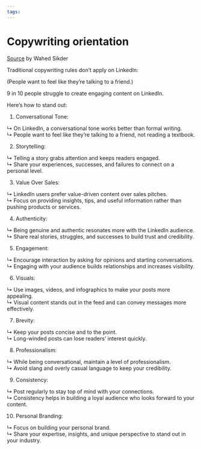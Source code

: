 ```yaml
---
tags: 
---
```

# Copywriting orientation
[Source](https://www.linkedin.com/posts/wahedsikder_traditional-copywriting-rules-dont-apply-activity-7219657201705967618-Jlwq?utm_source=share&utm_medium=member_desktop) by Wahed Sikder

Traditional copywriting rules don’t apply on LinkedIn:  
  
(People want to feel like they’re talking to a friend.)  
  
9 in 10 people struggle to create engaging content on LinkedIn.  
  
Here’s how to stand out:  
  
1. Conversational Tone:  
  
↳ On LinkedIn, a conversational tone works better than formal writing.  
↳ People want to feel like they’re talking to a friend, not reading a textbook.  
  
2. Storytelling:  
  
↳ Telling a story grabs attention and keeps readers engaged.  
↳ Share your experiences, successes, and failures to connect on a personal level.  
  
3. Value Over Sales:  
  
↳ LinkedIn users prefer value-driven content over sales pitches.  
↳ Focus on providing insights, tips, and useful information rather than pushing products or services.  
  
4. Authenticity:  
  
↳ Being genuine and authentic resonates more with the LinkedIn audience.  
↳ Share real stories, struggles, and successes to build trust and credibility.  
  
5. Engagement:  
  
↳ Encourage interaction by asking for opinions and starting conversations.  
↳ Engaging with your audience builds relationships and increases visibility.  
  
6. Visuals:  
  
↳ Use images, videos, and infographics to make your posts more appealing.  
↳ Visual content stands out in the feed and can convey messages more effectively.  
  
7. Brevity:  
  
↳ Keep your posts concise and to the point.  
↳ Long-winded posts can lose readers’ interest quickly.  
  
8. Professionalism:  
  
↳ While being conversational, maintain a level of professionalism.  
↳ Avoid slang and overly casual language to keep your credibility.  
  
9. Consistency:  
  
↳ Post regularly to stay top of mind with your connections.  
↳ Consistency helps in building a loyal audience who looks forward to your content.  
  
10. Personal Branding:  
  
↳ Focus on building your personal brand.  
↳ Share your expertise, insights, and unique perspective to stand out in your industry.

